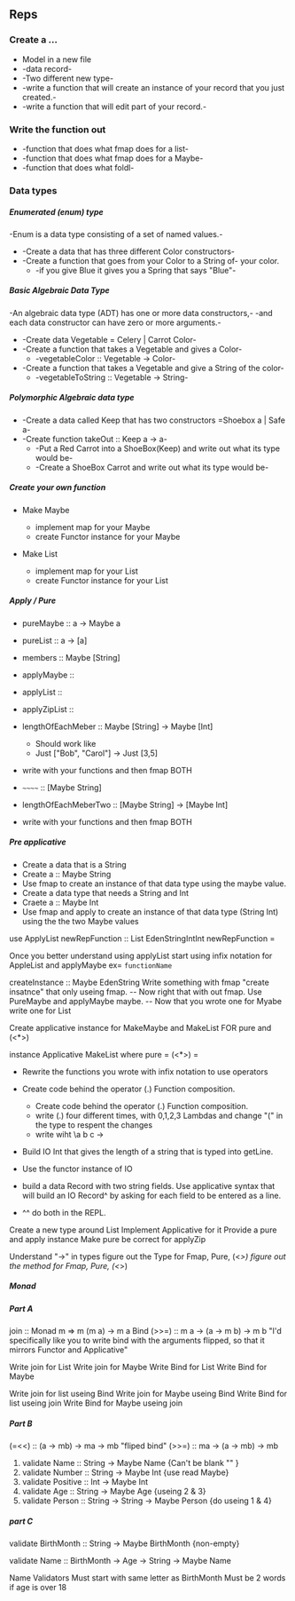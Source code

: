 ## Reps

### Create a ...
* Model in a new file
* -data record-
* -Two different new type-
* -write a function that will create an instance of your record that you just created.-
* -write a function that will edit part of your record.-

### Write the function out
* -function that does what fmap does for a list-
* -function that does what fmap does for a Maybe-
* -function that does what foldl-

### Data types
##### Enumerated (enum) type
-Enum is a data type consisting of a set of named values.-
* -Create a data that has three different Color constructors-
* -Create a function that goes from your Color to a String of- your color.
  * -if you give Blue it gives you a Spring that says "Blue"-

##### Basic Algebraic Data Type
-An algebraic data type (ADT) has one or more data constructors,-
-and each data constructor can have zero or more arguments.-
* -Create data Vegetable = Celery | Carrot Color-
* -Create a function that takes a Vegetable and gives a Color-
	* -vegetableColor :: Vegetable -> Color-
* -Create a function that takes a Vegetable and give a String of the color-
	* -vegetableToString :: Vegetable -> String-

##### Polymorphic Algebraic data type
  * -Create a data called Keep that has two constructors =Shoebox a | Safe a-
  * -Create function takeOut :: Keep a -> a-
	* -Put a Red Carrot into a ShoeBox(Keep) and write out what its type would be-
	* -Create a ShoeBox Carrot and write out what its type would be-

##### Create your own function
* Make Maybe
	* implement map for your Maybe
  * create Functor instance for your Maybe

* Make List
	* implement map for your List
  * create Functor instance for your List

##### Apply / Pure
* pureMaybe :: a -> Maybe a

* pureList :: a -> [a]

* members :: Maybe [String]

* applyMaybe ::

* applyList ::

* applyZipList ::

* lengthOfEachMeber :: Maybe [String] -> Maybe [Int]
  * Should work like
  * Just ["Bob", "Carol"] -> Just [3,5]
* write with your functions and then fmap BOTH

* `~~~~` :: [Maybe String]

* lengthOfEachMeberTwo :: [Maybe String] -> [Maybe Int]
* write with your functions and then fmap BOTH

##### Pre applicative

* Create a data that is a String
* Create a :: Maybe String
* Use fmap to create an instance of that data type using the maybe value.
* Create a data type that needs a String and Int
* Craete a :: Maybe Int
* Use fmap and apply to create an instance of that data type (String Int) using the the two Maybe values

use ApplyList
 newRepFunction :: List EdenStringIntInt
 newRepFunction =

Once you better understand using applyList
start using infix notation for AppleList and applyMaybe ex= `functionName`

createInstance :: Maybe EdenString
Write something with fmap "create insatnce" that only useing fmap.
-- Now right that with out fmap. Use PureMaybe and applyMaybe maybe.
-- Now that you wrote one for Myabe write one for List

Create applicative instance for MakeMaybe and MakeList FOR pure and (<*>)

instance Applicative MakeList where
  pure =
  (<*>) =

* Rewrite the functions you wrote with infix notation to use operators
* Create code behind the operator (.) Function composition.
  * Create code behind the operator (.) Function composition.
  * write (.) four different times, with 0,1,2,3 Lambdas
  and change "(" in the type to respent the changes
  * write wiht \a b c ->

* Build IO Int that gives the length of a string that is typed into getLine.
* Use the functor instance of IO

* build a data Record with two string fields. Use applicative syntax that will build an IO Record^ by asking for each field to be entered as a line.

* ^^ do both in the REPL.


Create a new type around List
Implement Applicative for it
Provide a pure and apply instance
Make pure be correct for applyZip

Understand "->" in types
figure out the Type for Fmap, Pure, (<*>)
figure out the method for Fmap, Pure, (<*>)

##### Monad
##### Part A
join       :: Monad m => m (m a) -> m a
Bind (>>=) :: m a -> (a -> m b) -> m b
"I'd specifically like you to write bind with the arguments flipped,
  so that it mirrors Functor and Applicative"

Write join for List
Write join for Maybe
Write Bind for List
Write Bind for Maybe

Write join for list useing Bind
Write join for Maybe useing Bind
Write Bind for list useing join
Write Bind for Maybe useing join

##### Part B
(=<<) :: (a -> mb) -> ma -> mb "fliped bind"
(>>=) :: ma -> (a -> mb) -> mb

1. validate Name     :: String -> Maybe Name {Can't be blank "" }
2. validate Number   :: String -> Maybe Int {use read Maybe}
3. validate Positive :: Int -> Maybe Int
4. validate Age      :: String -> Maybe Age {useing 2 & 3}
5. validate Person   :: String -> String -> Maybe Person {do useing 1 & 4}

##### part C
validate BirthMonth :: String -> Maybe BirthMonth {non-empty}

validate Name :: BirthMonth -> Age -> String -> Maybe Name

Name Validators
Must start with same letter as BirthMonth
Must be 2 words if age is over 18
